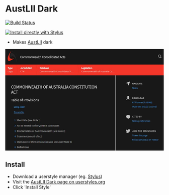 # AustLII Dark

[![Build Status](https://github.com/endail/austlii-dark/workflows/build/badge.svg)](https://github.com/endail/austlii-dark/actions?query=workflow%3Abuild)

[![Install directly with Stylus](https://img.shields.io/badge/Install%20directly%20with-Stylus-238b8b.svg)](https://raw.githubusercontent.com/endail/austlii-dark/master/build/austlii-dark.user.css)

- Makes [AustLII](http://www.austlii.edu.au/) dark

![Screenshot](./screenshot.jpg)

## Install
- Download a userstyle manager (eg. [Stylus](https://add0n.com/stylus.html))
- Visit the [AustLII Dark page on userstyles.org](https://userstyles.org/styles/149563/austlii-dark)
- Click 'Install Style'